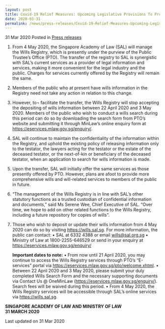 ```yaml
---
layout: post
title: Covid-19 Relief Measures: Upcoming Legislative Provisions To Provide Legal Certainty On Holding Of Meetings
date: 2020-03-31
permalink: /news/press-releases/Covid-19-Relief-Measures-Upcoming-Legislative-Provisions-To-Provide-Legal-Certainty-On-Holding-Of-Meetings
---
```


31 Mar 2020 Posted in [Press releases](/news/press-releases)

1.	From 4 May 2020, the Singapore Academy of Law (SAL) will manage the Wills Registry, which is presently under the purview of the Public Trustee’s Office (PTO). The transfer of the registry to SAL is synergistic with SAL’s current services as a provider of legal information and services, making it more convenient for the legal industry and the public. Charges for services currently offered by the Registry will remain the same.

2.	Members of the public who at present have wills information in the Registry need not take any action in relation to this change.

3.	However, to¬ facilitate the transfer, the Wills Registry will stop accepting the depositing of wills information between 22 April 2020 and 3 May 2020. Members of the public who wish to conduct a wills search during this period can do so by downloading the search form from PTO’s website and submitting it through MinLaw’s online enquiry form at https://eservices.mlaw.gov.sg/enquiry/. 

4.	SAL will continue to maintain the confidentiality of the information within the Registry, and uphold the existing policy of releasing information only to the testator, the lawyers acting for the testator or the estate of the deceased testator, or the next-of-kin or beneficiary of the deceased testator, when an application to search for wills information is made.

5.	Upon the transfer, SAL will initially offer the same services as those presently offered by PTO. However, plans are afoot to provide more comprehensive wills and will-related services to members of the public in future.

6.	“The management of the Wills Registry is in line with SAL’s other statutory functions as a trusted custodian of confidential information and documents,” said Ms Serene Wee, Chief Executive of SAL. “Over time, we hope to add on other related functions to the Wills Registry, including a future repository for copies of wills”.  

7.	Those who wish to deposit or update their wills information from 4 May 2020 can do so by visiting https://wills.sal.sg. For more information, the public can contact:
•	SAL at 6332 4388 or email wills@sal.org.sg 
•	Ministry of Law at 1800-2255-646529 or send in your enquiry at https://eservices.mlaw.gov.sg/enquiry/


    **Important dates to note:**
    •	From now until 21 April 2020, you may continue to access the Wills Registry services through PTO’s “E-services” portal via https://eservices.mlaw.gov.sg/pto/welcome.xhtml.
    •	Between 22 April 2020 and 3 May 2020, please submit your duly completed Wills Search Form and the necessary supporting documents via Contact Us @ OneMinLaw (https://eservices.mlaw.gov.sg/enquiry/). Search fees will be waived during this period.
    •	From 4 May 2020, the Wills Registry services will be accessible through SAL’s online services via https://wills.sal.sg.


<b>SINGAPORE ACADEMY OF LAW AND MINISTRY OF LAW</b>
<br>
<b>31 MARCH 2020</b>

<p class="right-side-updated">Last updated on 31 Mar 2020</p>

